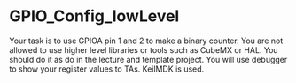 # GPIO_Config_lowLevel
Your task is to use GPIOA pin 1 and 2 to make a binary counter. You are not allowed to use higher level libraries or tools such as CubeMX or HAL. You should do it as do in the lecture and template project. You will use debugger to show your register values to TAs.
KeilMDK is used.
